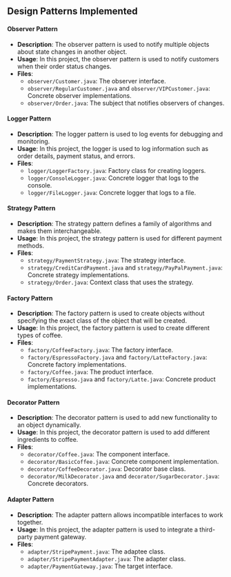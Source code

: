 ## Design Patterns Implemented

#### Observer Pattern

- **Description**: The observer pattern is used to notify multiple objects about state changes in another object.
- **Usage**: In this project, the observer pattern is used to notify customers when their order status changes.
- **Files**:
  - `observer/Customer.java`: The observer interface.
  - `observer/RegularCustomer.java` and `observer/VIPCustomer.java`: Concrete observer implementations.
  - `observer/Order.java`: The subject that notifies observers of changes.

#### Logger Pattern

- **Description**: The logger pattern is used to log events for debugging and monitoring.
- **Usage**: In this project, the logger is used to log information such as order details, payment status, and errors.
- **Files**:
  - `logger/LoggerFactory.java`: Factory class for creating loggers.
  - `logger/ConsoleLogger.java`: Concrete logger that logs to the console.
  - `logger/FileLogger.java`: Concrete logger that logs to a file.

#### Strategy Pattern

- **Description**: The strategy pattern defines a family of algorithms and makes them interchangeable.
- **Usage**: In this project, the strategy pattern is used for different payment methods.
- **Files**:
  - `strategy/PaymentStrategy.java`: The strategy interface.
  - `strategy/CreditCardPayment.java` and `strategy/PayPalPayment.java`: Concrete strategy implementations.
  - `strategy/Order.java`: Context class that uses the strategy.

#### Factory Pattern

- **Description**: The factory pattern is used to create objects without specifying the exact class of the object that will be created.
- **Usage**: In this project, the factory pattern is used to create different types of coffee.
- **Files**:
  - `factory/CoffeeFactory.java`: The factory interface.
  - `factory/EspressoFactory.java` and `factory/LatteFactory.java`: Concrete factory implementations.
  - `factory/Coffee.java`: The product interface.
  - `factory/Espresso.java` and `factory/Latte.java`: Concrete product implementations.

#### Decorator Pattern

- **Description**: The decorator pattern is used to add new functionality to an object dynamically.
- **Usage**: In this project, the decorator pattern is used to add different ingredients to coffee.
- **Files**:
  - `decorator/Coffee.java`: The component interface.
  - `decorator/BasicCoffee.java`: Concrete component implementation.
  - `decorator/CoffeeDecorator.java`: Decorator base class.
  - `decorator/MilkDecorator.java` and `decorator/SugarDecorator.java`: Concrete decorators.

#### Adapter Pattern

- **Description**: The adapter pattern allows incompatible interfaces to work together.
- **Usage**: In this project, the adapter pattern is used to integrate a third-party payment gateway.
- **Files**:
  - `adapter/StripePayment.java`: The adaptee class.
  - `adapter/StripePaymentAdapter.java`: The adapter class.
  - `adapter/PaymentGateway.java`: The target interface.
